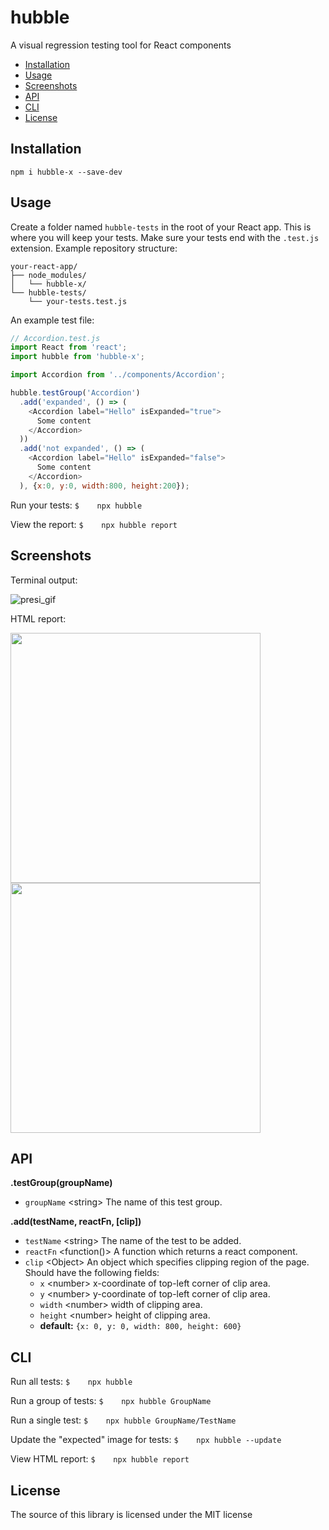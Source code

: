 # hubble
A visual regression testing tool for React components

* [Installation](#installation)
* [Usage](#usage)
* [Screenshots](#screenshots)
* [API](#api)
* [CLI](#cli)
* [License](#license)

## Installation
`npm i hubble-x --save-dev`

## Usage
Create a folder named `hubble-tests` in the root of your React app. This is where you will keep your tests. Make sure your tests end with the `.test.js` extension. Example repository structure:
```
your-react-app/
├── node_modules/
│   └── hubble-x/
└── hubble-tests/
    └── your-tests.test.js
```

An example test file:
```javascript
// Accordion.test.js
import React from 'react';
import hubble from 'hubble-x';

import Accordion from '../components/Accordion';

hubble.testGroup('Accordion')
  .add('expanded', () => (
    <Accordion label="Hello" isExpanded="true">
      Some content
    </Accordion>
  ))
  .add('not expanded', () => (
    <Accordion label="Hello" isExpanded="false">
      Some content
    </Accordion>
  ), {x:0, y:0, width:800, height:200});

```

Run your tests: `$    npx hubble`

View the report: `$    npx hubble report`

## Screenshots

Terminal output:

![presi_gif](https://user-images.githubusercontent.com/12748650/43844566-0dac7e2c-9af8-11e8-9237-38453564899e.gif)

HTML report:

<img src="https://user-images.githubusercontent.com/12748650/43844680-52358098-9af8-11e8-9c8d-0f6154e5f1e3.png" width="400" ></img>
<img src="https://user-images.githubusercontent.com/12748650/43844702-59ca3e98-9af8-11e8-966a-ea8df8bae9f4.png" width="400" ></img>


## API

**.testGroup(groupName)**
  * `groupName` \<string> The name of this test group.

**.add(testName, reactFn, [clip])**
  * `testName` \<string> The name of the test to be added.
  * `reactFn` \<function()> A function which returns a react component.
  * `clip` \<Object> An object which specifies clipping region of the page. Should have the following fields:
    * `x` \<number> x-coordinate of top-left corner of clip area.
    * `y` \<number> y-coordinate of top-left corner of clip area.
    * `width` \<number> width of clipping area.
    * `height` \<number> height of clipping area.
    * **default:** `{x: 0, y: 0, width: 800, height: 600}`

## CLI

Run all tests: `$    npx hubble`

Run a group of tests: `$    npx hubble GroupName`

Run a single test: `$    npx hubble GroupName/TestName`

Update the "expected" image for tests: `$    npx hubble --update`

View HTML report: `$    npx hubble report`

## License

The source of this library is licensed under the MIT license
